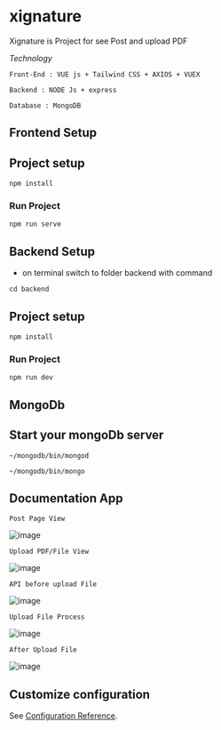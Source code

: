# xignature

Xignature is Project for see Post and upload PDF

_Technology_

```
Front-End : VUE js + Tailwind CSS + AXIOS + VUEX
```

```
Backend : NODE Js + express
```

```
Database : MongoDB
```

## Frontend Setup

## Project setup

```
npm install
```

### Run Project

```
npm run serve
```

## Backend Setup

- on terminal switch to folder backend with command

```
cd backend
```

## Project setup

```
npm install
```

### Run Project

```
npm run dev
```

## MongoDb

## Start your mongoDb server

```
~/mongodb/bin/mongod
```

```
~/mongodb/bin/mongo
```

## Documentation App

```
Post Page View
```

![image](https://github.com/Baiim/repo/blob/master/image/post-view.png?raw=true)

```
Upload PDF/File View
```

![image](https://github.com/Baiim/repo/blob/master/image/upload-view.png?raw=true)

```
API before upload File
```

![image](https://github.com/Baiim/repo/blob/master/image/api-before.png?raw=true)

```
Upload File Process
```

![image](https://github.com/Baiim/repo/blob/master/image/upload-process.png?raw=true)

```
After Upload File
```

![image](https://github.com/Baiim/repo/blob/master/image/api-after.png?raw=true)

## Customize configuration

See [Configuration Reference](https://cli.vuejs.org/config/).

```

```
